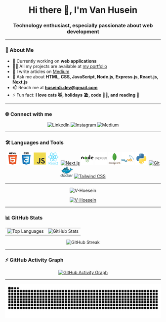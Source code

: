<h1 align="center">Hi there 👋, I'm Van Husein</h1>
<h3 align="center">Technology enthusiast, especially passionate about web development</h3>

---

### 🚀 About Me

- 🔭 Currently working on **web applications**
- 👨‍💻 All my projects are available at [my portfolio](https://V-Hoesein.github.io/)
- 📝 I write articles on [Medium](https://medium.com/@muhakbarhusein5)
- 💬 Ask me about **HTML, CSS, JavaScript, Node.js, Express.js, React.js, Next.js**
- 📫 Reach me at **husein5.dev@gmail.com**
- ⚡ Fun fact: **I love cats 🐱, holidays 🏖️, code 👨‍💻, and reading 📖**

---

### 🌐 Connect with me

<p align="center">
  <a href="https://linkedin.com/in/huseinsrg" target="_blank">
    <img src="https://raw.githubusercontent.com/rahuldkjain/github-profile-readme-generator/master/src/images/icons/Social/linked-in-alt.svg" alt="LinkedIn" height="30" width="40" />
  </a>
  <a href="https://instagram.com/codewithhusein" target="_blank">
    <img src="https://raw.githubusercontent.com/rahuldkjain/github-profile-readme-generator/master/src/images/icons/Social/instagram.svg" alt="Instagram" height="30" width="40" />
  </a>
  <a href="https://medium.com/@muhakbarhusein5" target="_blank">
    <img src="https://raw.githubusercontent.com/rahuldkjain/github-profile-readme-generator/master/src/images/icons/Social/medium.svg" alt="Medium" height="30" width="40" />
  </a>
</p>

---

### 🛠️ Languages and Tools

<p align="center">
  <a href="https://developer.mozilla.org/en-US/docs/Web/HTML" target="_blank"><img src="https://raw.githubusercontent.com/devicons/devicon/master/icons/html5/html5-original-wordmark.svg" alt="HTML5" width="40" height="40"/></a>
  <a href="https://developer.mozilla.org/en-US/docs/Web/CSS" target="_blank"><img src="https://raw.githubusercontent.com/devicons/devicon/master/icons/css3/css3-original-wordmark.svg" alt="CSS3" width="40" height="40"/></a>
  <a href="https://developer.mozilla.org/en-US/docs/Web/JavaScript" target="_blank"><img src="https://raw.githubusercontent.com/devicons/devicon/master/icons/javascript/javascript-original.svg" alt="JavaScript" width="40" height="40"/></a>
  <a href="https://reactjs.org/" target="_blank"><img src="https://raw.githubusercontent.com/devicons/devicon/master/icons/react/react-original-wordmark.svg" alt="React" width="40" height="40"/></a>
  <a href="https://nextjs.org/" target="_blank"><img src="https://cdn.worldvectorlogo.com/logos/nextjs-2.svg" alt="Next.js" width="40" height="40"/></a>
  <a href="https://nodejs.org" target="_blank"><img src="https://raw.githubusercontent.com/devicons/devicon/master/icons/nodejs/nodejs-original-wordmark.svg" alt="Node.js" width="40" height="40"/></a>
  <a href="https://expressjs.com" target="_blank"><img src="https://raw.githubusercontent.com/devicons/devicon/master/icons/express/express-original-wordmark.svg" alt="Express.js" width="40" height="40"/></a>
  <a href="https://www.mongodb.com/" target="_blank"><img src="https://raw.githubusercontent.com/devicons/devicon/master/icons/mongodb/mongodb-original-wordmark.svg" alt="MongoDB" width="40" height="40"/></a>
  <a href="https://www.mysql.com/" target="_blank"><img src="https://raw.githubusercontent.com/devicons/devicon/master/icons/mysql/mysql-original-wordmark.svg" alt="MySQL" width="40" height="40"/></a>
  <a href="https://www.python.org" target="_blank"><img src="https://raw.githubusercontent.com/devicons/devicon/master/icons/python/python-original.svg" alt="Python" width="40" height="40"/></a>
  <a href="https://git-scm.com/" target="_blank"><img src="https://www.vectorlogo.zone/logos/git-scm/git-scm-icon.svg" alt="Git" width="40" height="40"/></a>
  <a href="https://docker.com" target="_blank"><img src="https://raw.githubusercontent.com/devicons/devicon/master/icons/docker/docker-original-wordmark.svg" alt="Docker" width="40" height="40"/></a>
  <a href="https://tailwindcss.com/" target="_blank"><img src="https://www.vectorlogo.zone/logos/tailwindcss/tailwindcss-icon.svg" alt="Tailwind CSS" width="40" height="40"/></a>
  <!-- Add more as needed -->
</p>

---

<p align="center">
  <img src="https://komarev.com/ghpvc/?username=V-Hoesein&label=Profile%20views&color=0e75b6&style=flat" alt="V-Hoesein" />
</p>

<p align="center">
  <a href="https://github.com/ryo-ma/github-profile-trophy">
    <img src="https://github-profile-trophy.vercel.app/?username=V-Hoesein&theme=onedark&margin-w=10&margin-h=10" alt="V-Hoesein" />
  </a>
</p>

---

### 📊 GitHub Stats

<table align="center"> <tr> <td align="center"> <img src="https://github-readme-stats.vercel.app/api/top-langs/?username=V-Hoesein&layout=compact&theme=onedark&langs_count=10&hide=css,html" alt="Top Languages" /> </td> <td align="center"> <img src="https://github-readme-stats.vercel.app/api?username=V-Hoesein&show_icons=true&theme=onedark&count_private=true&hide_rank=false" alt="GitHub Stats" /> </td> </tr> </table> <p align="center"> <img src="https://github-readme-streak-stats.herokuapp.com/?user=V-Hoesein&theme=onedark" alt="GitHub Streak" /> </p>

---

### ⚡ GitHub Activity Graph

<p align="center">
  <a href="https://github.com/ashutosh00710/github-readme-activity-graph">
    <img src="https://github-readme-activity-graph.vercel.app/graph?username=V-Hoesein&bg_color=1a1b27&color=be90f2&line=9b59b6&point=f1c40f&area=true&hide_border=true" alt="GitHub Activity Graph" />
  </a>
</p>

---

![snake gif](https://github.com/V-Hoesein/V-Hoesein/blob/output/github-contribution-grid-snake.svg)
